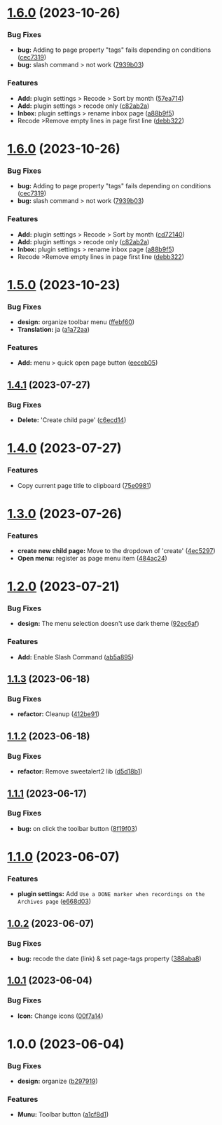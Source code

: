 # [1.6.0](https://github.com/YU000jp/logseq-plugin-quickly-para-method/compare/v1.5.0...v1.6.0) (2023-10-26)


### Bug Fixes

* **bug:** Adding to page property "tags" fails depending on conditions ([cec7319](https://github.com/YU000jp/logseq-plugin-quickly-para-method/commit/cec731988cff83d614cf8878c9f07ff85b3db51a))
* **bug:** slash command > not work ([7939b03](https://github.com/YU000jp/logseq-plugin-quickly-para-method/commit/7939b03be1f3a7b5b77c69de6e578d9b0c3fdc1e))


### Features

* **Add:** plugin settings > Recode > Sort by month ([57ea714](https://github.com/YU000jp/logseq-plugin-quickly-para-method/commit/57ea71458d102b2a7dac0d3034e9efa32adeb5d1))
* **Add:** plugin settings > recode only ([c82ab2a](https://github.com/YU000jp/logseq-plugin-quickly-para-method/commit/c82ab2a603ef771989e1af9f9262c89bc779e41f))
* **Inbox:** plugin settings > rename inbox page ([a88b9f5](https://github.com/YU000jp/logseq-plugin-quickly-para-method/commit/a88b9f5f0b5120eaed75d27026d8f09423a4b036))
* Recode >Remove empty lines in page first line ([debb322](https://github.com/YU000jp/logseq-plugin-quickly-para-method/commit/debb322f464da5f5fa1c05f64890b3e52c21aba2))

# [1.6.0](https://github.com/YU000jp/logseq-plugin-quickly-para-method/compare/v1.5.0...v1.6.0) (2023-10-26)


### Bug Fixes

* **bug:** Adding to page property "tags" fails depending on conditions ([cec7319](https://github.com/YU000jp/logseq-plugin-quickly-para-method/commit/cec731988cff83d614cf8878c9f07ff85b3db51a))
* **bug:** slash command > not work ([7939b03](https://github.com/YU000jp/logseq-plugin-quickly-para-method/commit/7939b03be1f3a7b5b77c69de6e578d9b0c3fdc1e))


### Features

* **Add:** plugin settings > Recode > Sort by month ([cd72140](https://github.com/YU000jp/logseq-plugin-quickly-para-method/commit/cd721408886c8a93ec992979a69031d91bdf252a))
* **Add:** plugin settings > recode only ([c82ab2a](https://github.com/YU000jp/logseq-plugin-quickly-para-method/commit/c82ab2a603ef771989e1af9f9262c89bc779e41f))
* **Inbox:** plugin settings > rename inbox page ([a88b9f5](https://github.com/YU000jp/logseq-plugin-quickly-para-method/commit/a88b9f5f0b5120eaed75d27026d8f09423a4b036))
* Recode >Remove empty lines in page first line ([debb322](https://github.com/YU000jp/logseq-plugin-quickly-para-method/commit/debb322f464da5f5fa1c05f64890b3e52c21aba2))

# [1.5.0](https://github.com/YU000jp/logseq-plugin-quickly-para-method/compare/v1.4.1...v1.5.0) (2023-10-23)


### Bug Fixes

* **design:** organize toolbar menu ([ffebf60](https://github.com/YU000jp/logseq-plugin-quickly-para-method/commit/ffebf608f2afc3b7a1d55489f23f2943fc199e14))
* **Translation:** ja ([a1a72aa](https://github.com/YU000jp/logseq-plugin-quickly-para-method/commit/a1a72aa021b2d63e982418ab8fb9eb9f0f27c75f))


### Features

* **Add:** menu > quick open page button ([eeceb05](https://github.com/YU000jp/logseq-plugin-quickly-para-method/commit/eeceb05b1c4e06962f2de77e1aa9635369798685))

## [1.4.1](https://github.com/YU000jp/logseq-plugin-quickly-para-method/compare/v1.4.0...v1.4.1) (2023-07-27)


### Bug Fixes

* **Delete:** 'Create child page' ([c6ecd14](https://github.com/YU000jp/logseq-plugin-quickly-para-method/commit/c6ecd14f3f1801fc184ee88a77c92baf3fc3eb6b))

# [1.4.0](https://github.com/YU000jp/logseq-plugin-quickly-para-method/compare/v1.3.0...v1.4.0) (2023-07-27)


### Features

* Copy current page title to clipboard ([75e0981](https://github.com/YU000jp/logseq-plugin-quickly-para-method/commit/75e0981a9a064ce963f42e630be94a4c5ae4906f))

# [1.3.0](https://github.com/YU000jp/logseq-plugin-quickly-para-method/compare/v1.2.0...v1.3.0) (2023-07-26)


### Features

* **create new child page:** Move to the dropdown of 'create' ([4ec5297](https://github.com/YU000jp/logseq-plugin-quickly-para-method/commit/4ec5297b25ad912b4976cf8fae40a2186aa7fc7c))
* **Open menu:** register as page menu item ([484ac24](https://github.com/YU000jp/logseq-plugin-quickly-para-method/commit/484ac24d69b0048d69ce67d29ce73a2c878a77b9))

# [1.2.0](https://github.com/YU000jp/logseq-plugin-quickly-para-method/compare/v1.1.3...v1.2.0) (2023-07-21)


### Bug Fixes

* **design:** The menu selection doesn't use dark theme ([92ec6af](https://github.com/YU000jp/logseq-plugin-quickly-para-method/commit/92ec6af71441383383df40fc94dc7c7a06343974))


### Features

* **Add:** Enable Slash Command ([ab5a895](https://github.com/YU000jp/logseq-plugin-quickly-para-method/commit/ab5a895c5dad2d67d042d14a4136eea94c018578))

## [1.1.3](https://github.com/YU000jp/logseq-plugin-quickly-para-method/compare/v1.1.2...v1.1.3) (2023-06-18)


### Bug Fixes

* **refactor:** Cleanup ([412be91](https://github.com/YU000jp/logseq-plugin-quickly-para-method/commit/412be919bbb285e4166e5bb426ae014283986ab2))

## [1.1.2](https://github.com/YU000jp/logseq-plugin-quickly-para-method/compare/v1.1.1...v1.1.2) (2023-06-18)


### Bug Fixes

* **refactor:** Remove sweetalert2 lib ([d5d18b1](https://github.com/YU000jp/logseq-plugin-quickly-para-method/commit/d5d18b13ec790426af2aafda8e9cbc2630bd7cb0))

## [1.1.1](https://github.com/YU000jp/logseq-plugin-quickly-para-method/compare/v1.1.0...v1.1.1) (2023-06-17)


### Bug Fixes

* **bug:** on click the toolbar button ([8f19f03](https://github.com/YU000jp/logseq-plugin-quickly-para-method/commit/8f19f03feaf01d01adfce42e2813d1a56da12df4))

# [1.1.0](https://github.com/YU000jp/logseq-plugin-quickly-para-method/compare/v1.0.2...v1.1.0) (2023-06-07)


### Features

* **plugin settings:** Add `Use a DONE marker when recordings on the Archives page` ([e668d03](https://github.com/YU000jp/logseq-plugin-quickly-para-method/commit/e668d030c78391970fba6f960987bfe3940165a6))

## [1.0.2](https://github.com/YU000jp/logseq-plugin-quickly-para-method/compare/v1.0.1...v1.0.2) (2023-06-07)


### Bug Fixes

* **bug:** recode the date (link) & set page-tags property ([388aba8](https://github.com/YU000jp/logseq-plugin-quickly-para-method/commit/388aba8e5f9c950605df3dfb80809af10acc59b5))

## [1.0.1](https://github.com/YU000jp/logseq-plugin-quickly-para-method/compare/v1.0.0...v1.0.1) (2023-06-04)


### Bug Fixes

* **Icon:** Change icons ([00f7a14](https://github.com/YU000jp/logseq-plugin-quickly-para-method/commit/00f7a14e827654960b64c112f9ba19cba9bd292c))

# 1.0.0 (2023-06-04)


### Bug Fixes

* **design:** organize ([b297919](https://github.com/YU000jp/logseq-plugin-quickly-para-method/commit/b29791977eef0d5dd279a8a87c17b7a4bb9ec1e6))


### Features

* **Munu:** Toolbar button ([a1cf8d1](https://github.com/YU000jp/logseq-plugin-quickly-para-method/commit/a1cf8d101cdb85dab9d1db4cec0907ff73814fcb))
